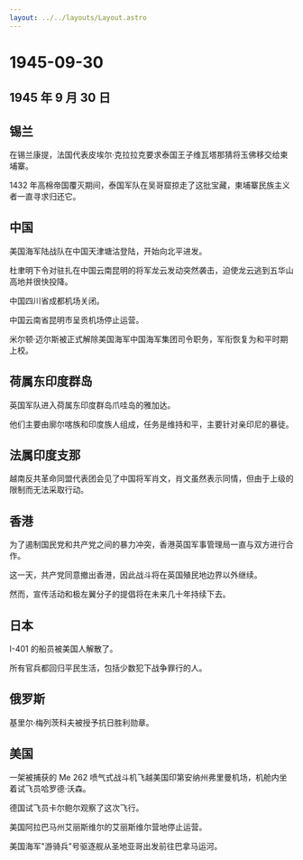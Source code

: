 ```yaml
---
layout: ../../layouts/Layout.astro
---
```


# 1945-09-30

## 1945 年 9 月 30 日

## 锡兰

在锡兰康提，法国代表皮埃尔·克拉拉克要求泰国王子维瓦塔那猜将玉佛移交给柬埔寨。

1432
年高棉帝国覆灭期间，泰国军队在吴哥窟掠走了这批宝藏，柬埔寨民族主义者一直寻求归还它。

## 中国

美国海军陆战队在中国天津塘沽登陆，开始向北平进发。

杜聿明下令对驻扎在中国云南昆明的将军龙云发动突然袭击，迫使龙云逃到五华山高地并很快投降。

中国四川省成都机场关闭。

中国云南省昆明市呈贡机场停止运营。

米尔顿·迈尔斯被正式解除美国海军中国海军集团司令职务，军衔恢复为和平时期上校。

## 荷属东印度群岛

英国军队进入荷属东印度群岛爪哇岛的雅加达。

他们主要由廓尔喀族和印度族人组成，任务是维持和平，主要针对亲印尼的暴徒。

## 法属印度支那

越南反共革命同盟代表团会见了中国将军肖文，肖文虽然表示同情，但由于上级的限制而无法采取行动。

## 香港

为了遏制国民党和共产党之间的暴力冲突，香港英国军事管理局一直与双方进行合作。

这一天，共产党同意撤出香港，因此战斗将在英国殖民地边界以外继续。

然而，宣传活动和极左翼分子的提倡将在未来几十年持续下去。

## 日本

I-401 的船员被美国人解散了。

所有官兵都回归平民生活，包括少数犯下战争罪行的人。

## 俄罗斯

基里尔·梅列茨科夫被授予抗日胜利勋章。

## 美国

一架被捕获的 Me 262
喷气式战斗机飞越美国印第安纳州弗里曼机场，机舱内坐着试飞员哈罗德·沃森。

德国试飞员卡尔鲍尔观察了这次飞行。

美国阿拉巴马州艾丽斯维尔的艾丽斯维尔营地停止运营。

美国海军"游骑兵"号驱逐舰从圣地亚哥出发前往巴拿马运河。